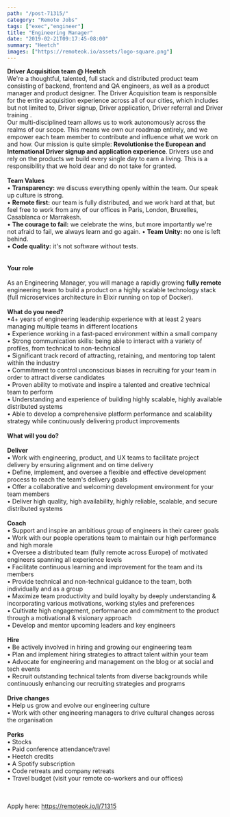 ```yaml
---
path: "/post-71315/"
category: "Remote Jobs"
tags: ["exec","engineer"]
title: "Engineering Manager"
date: "2019-02-21T09:17:45-08:00"
summary: "Heetch"
images: ["https://remoteok.io/assets/logo-square.png"]
---
```


<p><strong>Driver Acquisition team @ Heetch</strong> <br>We're a thoughtful, talented, full stack and distributed product team consisting of backend, frontend and QA engineers, as well as a product manager and product designer. The Driver Acquisition team is responsible for the entire acquisition experience across all of our cities, which includes but not limited to, Driver signup, Driver application, Driver referral and Driver training . <br>Our multi-disciplined team allows us to work autonomously across the realms of our scope. This means we own our roadmap entirely, and we empower each team member to contribute and influence what we work on and how. Our mission is quite simple:&nbsp;<strong>Revolutionise the European and International Driver signup and application experience</strong>. Drivers use and rely on the products we build every single day to earn a living. This is a responsibility that we hold dear and do not take for granted. <br><br><strong>Team Values</strong> <br>&bull;&nbsp;<strong>Transparency:</strong>&nbsp;we discuss everything openly within the team. Our speak up culture is strong. <br>&bull;&nbsp;<strong>Remote first:</strong>&nbsp;our team is fully distributed, and we work hard at that, but feel free to work from any of our offices in Paris, London, Bruxelles, Casablanca or Marrakesh. <br>&bull;&nbsp;<strong>The courage to fail:</strong>&nbsp;we celebrate the wins, but more importantly we're not afraid to fail, we always learn and go again. &bull;&nbsp;<strong>Team Unity:</strong>&nbsp;no one is left behind. <br>&bull;&nbsp;<strong>Code quality:</strong>&nbsp;it's not software without tests. <br><br><br><strong>Your role<br><br></strong>As an Engineering Manager, you will manage a rapidly growing <strong>fully remote</strong> engineering team to build a product on a highly scalable technology stack (full microservices architecture in Elixir running on top of Docker). <br><br><strong>What do you need?</strong> <br>&bull;4+ years of engineering leadership experience with at least 2 years managing multiple teams in different locations <br>&bull; Experience working in a fast-paced environment within a small company <br>&bull; Strong communication skills: being able to interact with a variety of profiles, from technical to non-technical <br>&bull; Significant track record of attracting, retaining, and mentoring top talent within the industry <br>&bull; Commitment to control unconscious biases in recruiting for your team in order to attract diverse candidates <br>&bull; Proven ability to motivate and inspire a talented and creative technical team to perform <br>&bull; Understanding and experience of building highly scalable, highly available distributed systems <br>&bull; Able to develop a comprehensive platform performance and scalability strategy while continuously delivering product improvements <br><br><strong>What will you do?</strong> <br><br><strong>Deliver</strong> <br>&bull; Work with engineering, product, and UX teams to facilitate project delivery by ensuring alignment and on time delivery <br>&bull; Define, implement, and oversee a flexible and effective development process to reach the team's delivery goals <br>&bull; Offer a collaborative and welcoming development environment for your team members <br>&bull; Deliver high quality, high availability, highly reliable, scalable, and secure distributed systems <br><br><strong>Coach</strong> <br>&bull; Support and inspire an ambitious group of engineers in their career goals <br>&bull; Work with our people operations team to maintain our high performance and high morale <br>&bull; Oversee a distributed team (fully remote across Europe) of motivated engineers spanning all experience levels <br>&bull; Facilitate continuous learning and improvement for the team and its members <br>&bull; Provide technical and non-technical guidance to the team, both individually and as a group <br>&bull; Maximize team productivity and build loyalty by deeply understanding &amp; incorporating various motivations, working styles and preferences <br>&bull; Cultivate high engagement, performance and commitment to the product through a motivational &amp; visionary approach <br>&bull; Develop and mentor upcoming leaders and key engineers <br><br><strong>Hire</strong> <br>&bull; Be actively involved in hiring and growing our engineering team <br>&bull; Plan and implement hiring strategies to attract talent within your team <br>&bull; Advocate for engineering and management on the blog or at social and tech events <br>&bull; Recruit outstanding technical talents from diverse backgrounds while continuously enhancing our recruiting strategies and programs<br><br> <strong>Drive changes</strong> <br>&bull; Help us grow and evolve our engineering culture <br>&bull; Work with other engineering managers to drive cultural changes across the organisation <br><br><strong>Perks</strong> <br>&bull; Stocks <br>&bull; Paid conference attendance/travel <br>&bull; Heetch credits <br>&bull; A Spotify subscription <br>&bull; Code retreats and company retreats <br>&bull; Travel budget (visit your remote co-workers and our offices)</p>

<br/>
<br/>
Apply here: <A HREF="https://remoteok.io/l/71315">https://remoteok.io/l/71315</A>
